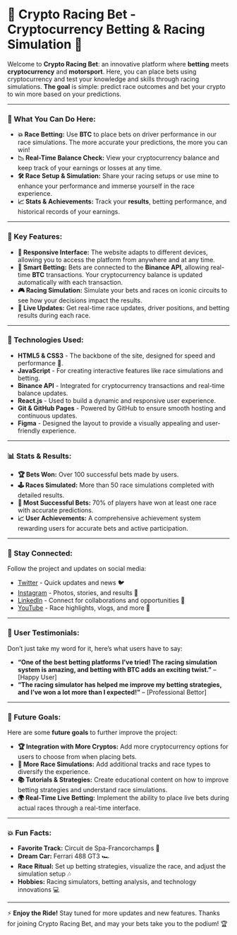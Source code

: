 # 🚀 **Crypto Racing Bet - Cryptocurrency Betting & Racing Simulation** 🌟

Welcome to **Crypto Racing Bet**: an innovative platform where **betting** meets **cryptocurrency** and **motorsport**. Here, you can place bets using cryptocurrency and test your knowledge and skills through racing simulations. **The goal** is simple: predict race outcomes and bet your crypto to win more based on your predictions.

---

### **🔧 What You Can Do Here:**

- **💥 Race Betting:** Use **BTC** to place bets on driver performance in our race simulations. The more accurate your predictions, the more you can win!
- **📉 Real-Time Balance Check:** View your cryptocurrency balance and keep track of your earnings or losses at any time.
- **🛠️ Race Setup & Simulation:** Share your racing setups or use mine to enhance your performance and immerse yourself in the race experience.
- **📈 Stats & Achievements:** Track your **results**, betting performance, and historical records of your earnings.

---

### **🚨 Key Features:**

- **📱 Responsive Interface:** The website adapts to different devices, allowing you to access the platform from anywhere and at any time.
- **🤑 Smart Betting:** Bets are connected to the **Binance API**, allowing real-time **BTC** transactions. Your cryptocurrency balance is updated automatically with each transaction.
- **🎮 Racing Simulation:** Simulate your bets and races on iconic circuits to see how your decisions impact the results.
- **📡 Live Updates:** Get real-time race updates, driver positions, and betting results during each race.

---

### **🚀 Technologies Used:**

- **HTML5 & CSS3** - The backbone of the site, designed for speed and performance 🚀.
- **JavaScript** - For creating interactive features like race simulations and betting.
- **Binance API** - Integrated for cryptocurrency transactions and real-time balance updates.
- **React.js** - Used to build a dynamic and responsive user experience.
- **Git & GitHub Pages** - Powered by GitHub to ensure smooth hosting and continuous updates.
- **Figma** - Designed the layout to provide a visually appealing and user-friendly experience.

---

### **📊 Stats & Results:**

- **🏆 Bets Won:** Over 100 successful bets made by users.
- **🕹️ Races Simulated:** More than 50 race simulations completed with detailed results.
- **🎯 Most Successful Bets:** 70% of players have won at least one race with accurate predictions.
- **📈 User Achievements:** A comprehensive achievement system rewarding users for accurate bets and active participation.

---

### **📱 Stay Connected:**

Follow the project and updates on social media:

- [Twitter](#) - Quick updates and news 🐦
- [Instagram](#) - Photos, stories, and results 📸
- [LinkedIn](#) - Connect for collaborations and opportunities 💼
- [YouTube](#) - Race highlights, vlogs, and more 🎥

---

### **💬 User Testimonials:**
Don’t just take my word for it, here’s what users have to say:
- **“One of the best betting platforms I’ve tried! The racing simulation system is amazing, and betting with BTC adds an exciting twist.”** – [Happy User]
- **“The racing simulator has helped me improve my betting strategies, and I’ve won a lot more than I expected!”** – [Professional Bettor]

---

### **🎯 Future Goals:**
Here are some **future goals** to further improve the project:
- **🏆 Integration with More Cryptos:** Add more cryptocurrency options for users to choose from when placing bets.
- **🚗 More Race Simulations:** Add additional tracks and race types to diversify the experience.
- **📚 Tutorials & Strategies:** Create educational content on how to improve betting strategies and understand race simulations.
- **🌍 Real-Time Live Betting:** Implement the ability to place live bets during actual races through a real-time interface.

---

### **💥 Fun Facts:**
- **Favorite Track:** Circuit de Spa-Francorchamps 🏁
- **Dream Car:** Ferrari 488 GT3 🏎️
- **Race Ritual:** Set up betting strategies, visualize the race, and adjust the simulation setup 🎶
- **Hobbies:** Racing simulators, betting analysis, and technology innovations 💻

---

⚡ **Enjoy the Ride!** Stay tuned for more updates and new features. Thanks for joining Crypto Racing Bet, and may your bets take you to the podium! 🏆
